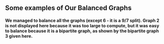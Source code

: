 ## Some examples of Our Balanced Graphs

#### We managed to balance all the graphs (except 6 - it is a 9/7 split). Graph 2 is not displayed here because it was too large to compute, but it was easy to balance because it is a bipartite graph, as shown by the bipartite graph 3 given here.
